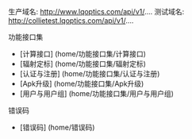 生产域名:
http://www.lqoptics.com/api/v1/....
测试域名:
http://collietest.lqoptics.com/api/v1/....

功能接口集
 - [计算接口] (home/功能接口集/计算接口)
 - [辐射定标] (home/功能接口集/辐射定标)
 - [认证与注册] (home/功能接口集/认证与注册)
 - [Apk升级] (home/功能接口集/Apk升级)
 - [用户与用户组] (home/功能接口集/用户与用户组)

错误码
 - [错误码] (home/错误码)